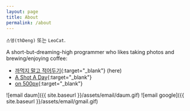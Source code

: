 ```yaml
---
layout: page
title: About
permalink: /about
---
```


`스뎅(thDeng)` 또는 `LeoCat`.

A short-but-dreaming-high programmer who likes taking photos and brewing/enjoying coffee:
- [까먹지 말고 적어두기](http://blog.leocat.kr/){:target="_blank"} (here)
- [A Shot A Day](http://asad.leocat.kr/){:target="_blank"}
- [on 500px](https://500px.com/entireboy){:target="_blank"}

![email daum]({{ site.baseurl }}/assets/email/daum.gif)
![email google]({{ site.baseurl }}/assets/email/gmail.gif)
